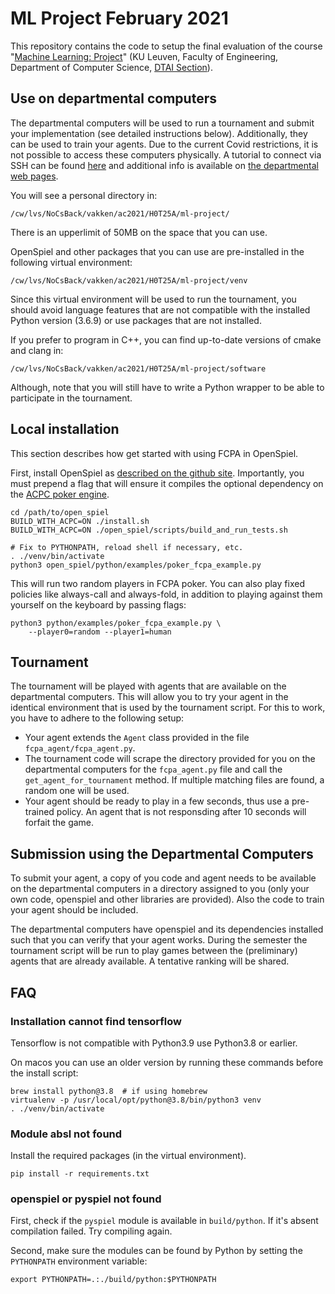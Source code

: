 
# ML Project February 2021

This repository contains the code to setup the final evaluation of the course "[Machine Learning: Project](https://onderwijsaanbod.kuleuven.be/syllabi/e/H0T25AE.htm)" (KU Leuven, Faculty of Engineering, Department of Computer Science, [DTAI Section](https://dtai.cs.kuleuven.be)).


## Use on departmental computers

The departmental computers will be used to run a tournament and submit your implementation (see detailed instructions below). Additionally, they can be used to train your agents. Due to the current Covid restrictions, it is not possible to access these computers physically. A tutorial to connect via SSH can be found [here](ssh.md) and additional info is available on [the departmental web pages](https://system.cs.kuleuven.be/cs/system/wegwijs/computerklas/index-E.shtml).

You will see a personal directory in:

```
/cw/lvs/NoCsBack/vakken/ac2021/H0T25A/ml-project/
```

There is an upperlimit of 50MB on the space that you can use.

OpenSpiel and other packages that you can use are pre-installed in the following virtual environment:

```
/cw/lvs/NoCsBack/vakken/ac2021/H0T25A/ml-project/venv
```

Since this virtual environment will be used to run the tournament, you should avoid language features that are not compatible with the installed Python version (3.6.9) or use packages that are not installed. 

If you prefer to program in C++, you can find up-to-date versions of cmake and clang in:

```
/cw/lvs/NoCsBack/vakken/ac2021/H0T25A/ml-project/software
```

Although, note that you will still have to write a Python wrapper to be able to participate in the tournament.

## Local installation

This section describes how get started with using FCPA in OpenSpiel.

First, install OpenSpiel as [described on the github site](https://openspiel.readthedocs.io/en/latest/install.html#installation-from-source). Importantly, you must prepend a flag that will ensure it compiles the optional dependency on the [ACPC poker engine](http://www.computerpokercompetition.org/).

```
cd /path/to/open_spiel
BUILD_WITH_ACPC=ON ./install.sh
BUILD_WITH_ACPC=ON ./open_spiel/scripts/build_and_run_tests.sh

# Fix to PYTHONPATH, reload shell if necessary, etc.
. ./venv/bin/activate
python3 open_spiel/python/examples/poker_fcpa_example.py
```

This will run two random players in FCPA poker. You can also play fixed policies like always-call and always-fold, in addition to playing against them yourself on the keyboard by passing flags:

```
python3 python/examples/poker_fcpa_example.py \ 
    --player0=random --player1=human
```


## Tournament

The tournament will be played with agents that are available on the departmental computers. This will allow you to try your agent in the identical environment that is used by the tournament script. For this to work, you have to adhere to the following setup:

- Your agent extends the `Agent` class provided in the file `fcpa_agent/fcpa_agent.py`.
- The tournament code will scrape the directory provided for you on the departmental computers for the `fcpa_agent.py` file and call the `get_agent_for_tournament` method. If multiple matching files are found, a random one will be used.
- Your agent should be ready to play in a few seconds, thus use a pre-trained policy. An agent that is not responsding after 10 seconds will forfait the game.


## Submission using the Departmental Computers

To submit your agent, a copy of you code and agent needs to be available on the departmental computers in a directory assigned to you (only your own code, openspiel and other libraries are provided). Also the code to train your agent should be included.

The departmental computers have openspiel and its dependencies installed such that you can verify that your agent works. During the semester the tournament script will be run to play games between the (preliminary) agents that are already available. A tentative ranking will be shared.


## FAQ

### Installation cannot find tensorflow

Tensorflow is not compatible with Python3.9 use Python3.8 or earlier.

On macos you can use an older version by running these commands before the install script:

```
brew install python@3.8  # if using homebrew
virtualenv -p /usr/local/opt/python@3.8/bin/python3 venv
. ./venv/bin/activate
```

### Module absl not found

Install the required packages (in the virtual environment).

```
pip install -r requirements.txt
```

### openspiel or pyspiel not found

First, check if the `pyspiel` module is available in `build/python`. If it's absent compilation failed. Try compiling again.

Second, make sure the modules can be found by Python by setting the `PYTHONPATH` environment variable:

```
export PYTHONPATH=.:./build/python:$PYTHONPATH
```


